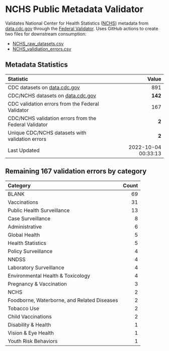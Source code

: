 # NCHS Public Metadata Validator

Validates National Center for Health Statistics ([NCHS](https://www.cdc.gov/nchs/index.htm)) metadata from [data.cdc.gov](https://data.cdc.gov/browse?category=NCHS) through the [Federal Validator](https://dashboard.data.gov/validate). Uses GitHub actions to create two files for downstream consumption:


+ [NCHS_raw_datasets.csv](NCHS_raw_datasets.csv)
+ [NCHS_validiation_errors.csv](NCHS_validiation_errors.csv)


## Metadata Statistics

| Statistic | Value |
| :---      | ---:  |
| CDC datasets on [data.cdc.gov](https://data.cdc.gov/) | 891 |
| CDC/NCHS datasets on [data.cdc.gov](https://data.cdc.gov/browse?category=NCHS)| **142** |
| CDC validation errors from the Federal Validator | 167 |
| CDC/NCHS validation errors from the Federal Validator | **2** |
| Unique CDC/NCHS datasets with validation errors | **2** |
| Last Updated | 2022-10-04 00:33:13 |


## Remaining 167 validation errors by category

| Category | Count |
| :---     | ---:  |
|BLANK|69|
|Vaccinations|31|
|Public Health Surveillance|13|
|Case Surveillance|8|
|Administrative|6|
|Global Health|5|
|Health Statistics|5|
|Policy Surveillance|4|
|NNDSS|4|
|Laboratory Surveillance|4|
|Environmental Health & Toxicology|4|
|Pregnancy & Vaccination|3|
|NCHS|2|
|Foodborne, Waterborne, and Related Diseases|2|
|Tobacco Use|2|
|Child Vaccinations|2|
|Disability & Health|1|
|Vision & Eye Health|1|
|Youth Risk Behaviors|1|